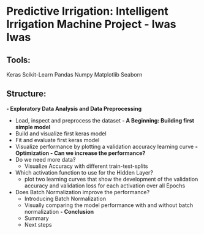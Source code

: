 # Predictive Irrigation: Intelligent Irrigation Machine Project - Iwas Iwas

## Tools:

Keras
Scikit-Learn
Pandas
Numpy
Matplotlib
Seaborn

## Structure:

**- Exploratory Data Analysis and Data Preprocessing**
  - Load, inspect and preprocess the dataset 
**- A Beginning: Building first simple model**
  - Build and visualize first keras model 
  - Fit and evaluate first keras model
  - Visualize performance by plotting a validation accuracy learning curve
**- Optimization - Can we increase the performance?**
  - Do we need more data?
    - Visualize Accuracy with different train-test-splits
  - Which activation function to use for the Hidden Layer?
    - plot two learning curves that show the development of the validation accuracy and validation loss for each activation
      over all Epochs 
  - Does Batch Normalization improve the performance?
    - Introducing Batch Normalization
    - Visually comparing the model performance with and without batch normalization
**- Conclusion**
    - Summary
    - Next steps
   
  
  
